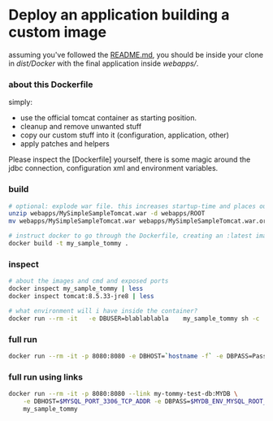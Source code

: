 # Deploy an application building a custom image
assuming you've followed the [README.md](README.md), you should be inside your clone in _dist/Docker_ with the final application inside _webapps/_.

### about this Dockerfile
simply:
- use the official tomcat container as starting position.
- cleanup and remove unwanted stuff
- copy our custom stuff into it (configuration, application, other)
- apply patches and helpers

Please inspect the [Dockerfile] yourself, there is some magic around the jdbc connection, configuration xml and environment variables.

### build
```bash
# optional: explode war file. this increases startup-time and places our app at url / 
unzip webapps/MySimpleSampleTomcat.war -d webapps/ROOT
mv webapps/MySimpleSampleTomcat.war webapps/MySimpleSampleTomcat.war.org

# instruct docker to go through the Dockerfile, creating an :latest image
docker build -t my_sample_tommy .
```

### inspect
```bash
# about the images and cmd and exposed ports
docker inspect my_sample_tommy | less
docker inspect tomcat:8.5.33-jre8 | less

# what environment will i have inside the container?
docker run --rm -it   -e DBUSER=blablablabla    my_sample_tommy sh -c 'set | grep ^DB'
```

### full run
```bash
docker run --rm -it -p 8080:8080 -e DBHOST=`hostname -f` -e DBPASS=PassW0rd.1 my_sample_tommy
```

### full run using links
```bash
docker run --rm -it -p 8080:8080 --link my-tommy-test-db:MYDB \
    -e DBHOST=$MYSQL_PORT_3306_TCP_ADDR -e DBPASS=$MYDB_ENV_MYSQL_ROOT_PASSWORD \
    my_sample_tommy
```